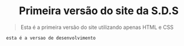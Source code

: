 <h1 style="text-align: center;">Primeira versão do site da S.D.S</h1>

>Esta é a primeira versão do site utilizando apenas HTML e CSS

```
esta é a versao de desenvolvimento
```